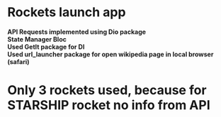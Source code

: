 # Rockets launch app

**API Requests implemented using Dio package**\
**State Manager Bloc**\
**Used GetIt package for DI**\
**Used url_launcher package for open wikipedia page in local browser (safari)**


# Only 3 rockets used, because for STARSHIP rocket no info from API


